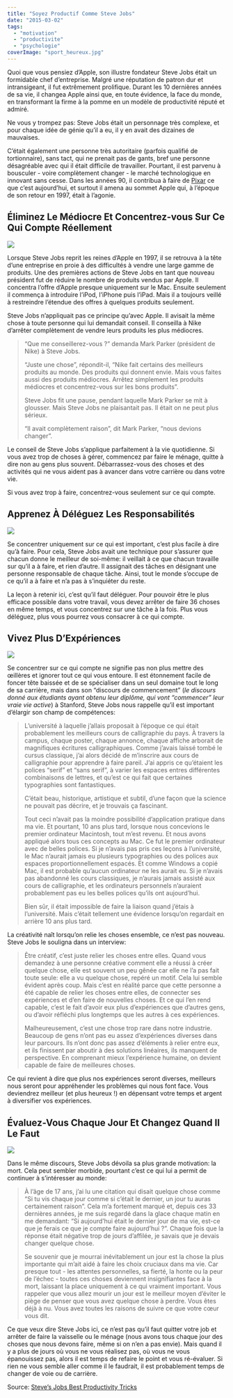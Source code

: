 ```yaml
---
title: "Soyez Productif Comme Steve Jobs"
date: "2015-03-02"
tags:
  - "motivation"
  - "productivite"
  - "psychologie"
coverImage: "sport_heureux.jpg"
---
```


Quoi que vous pensiez d’Apple, son illustre fondateur Steve Jobs était un formidable chef d’entreprise. Malgré une réputation de patron dur et intransigeant, il fut extrêmement prolifique. Durant les 10 dernières années de sa vie, il changea Apple ainsi que, en toute évidence, la face du monde, en transformant la firme à la pomme en un modèle de productivité réputé et admiré.<!--more-->

Ne vous y trompez pas: Steve Jobs était un personnage très complexe, et pour chaque idée de génie qu’il a eu, il y en avait des dizaines de mauvaises.

C’était également une personne très autoritaire (parfois qualifié de tortionnaire), sans tact, qui ne prenait pas de gants, bref une personne désagréable avec qui il était difficile de travailler. Pourtant, il est parvenu à bousculer - voire complètement changer - le marché technologique en innovant sans cesse. Dans les années 90, il contribua à faire de [Pixar](http://fr.wikipedia.org/wiki/Pixar_Animation_Studios) ce que c’est aujourd’hui, et surtout il amena au sommet Apple qui, à l’époque de son retour en 1997, était à l’agonie.

## [](#eliminez-le-mediocre-et-concentrez-vous-sur-ce-qui-compte-reellement)Éliminez Le Médiocre Et Concentrez-vous Sur Ce Qui Compte Réellement

![](images/se-concentrer-sur-ce-qui-est-important.jpg)

Lorsque Steve Jobs reprit les reines d’Apple en 1997, il se retrouva à la tête d’une entreprise en proie à des difficultés à vendre une large gamme de produits. Une des premières actions de Steve Jobs en tant que nouveau président fut de réduire le nombre de produits vendus par Apple. Il concentra l’offre d’Apple presque uniquement sur le Mac. Ensuite seulement il commença à introduire l’iPod, l’iPhone puis l’iPad. Mais il a toujours veillé à restreindre l’étendue des offres à quelques produits seulement.

Steve Jobs n’appliquait pas ce principe qu’avec Apple. Il avisait la même chose à toute personne qui lui demandait conseil. Il conseilla à Nike d’arrêter complètement de vendre leurs produits les plus médiocres.

> “Que me conseillerez-vous ?” demanda Mark Parker (président de Nike) à Steve Jobs.
>
> “Juste une chose”, répondit-il, “Nike fait certains des meilleurs produits au monde. Des produits qui donnent envie. Mais vous faites aussi des produits médiocres. Arrêtez simplement les produits médiocres et concentrez-vous sur les bons produits”.
>
> Steve Jobs fit une pause, pendant laquelle Mark Parker se mit à glousser. Mais Steve Jobs ne plaisantait pas. Il était on ne peut plus sérieux.
>
> “Il avait complètement raison”, dit Mark Parker, “nous devions changer”.

Le conseil de Steve Jobs s’applique parfaitement à la vie quotidienne. Si vous avez trop de choses à gérer, commencez par faire le ménage, quitte à dire non au gens plus souvent. Débarrassez-vous des choses et des activités qui ne vous aident pas à avancer dans votre carrière ou dans votre vie.

Si vous avez trop à faire, concentrez-vous seulement sur ce qui compte.

## [](#apprenez-a-deleguez-les-responsabilites)Apprenez À Déléguez Les Responsabilités

![](images/deleguer-responsabilites.jpg)

Se concentrer uniquement sur ce qui est important, c’est plus facile à dire qu’à faire. Pour cela, Steve Jobs avait une technique pour s’assurer que chacun donne le meilleur de soi-même: il veillait à ce que chacun travaille sur qu’il a à faire, et rien d’autre. Il assignait des tâches en désignant une personne responsable de chaque tâche. Ainsi, tout le monde s’occupe de ce qu’il a à faire et n’a pas à s’inquiéter du reste.

La leçon à retenir ici, c’est qu’il faut déléguer. Pour pouvoir être le plus efficace possible dans votre travail, vous devez arrêter de faire 36 choses en même temps, et vous concentrez sur une tâche à la fois. Plus vous déléguez, plus vous pourrez vous consacrer à ce qui compte.

## [](#vivez-plus-dexperiences)Vivez Plus D’Expériences

![](images/vivez-plus-d-experiences.jpg)

Se concentrer sur ce qui compte ne signifie pas non plus mettre des œillères et ignorer tout ce qui vous entoure. Il est étonnement facile de foncer tête baissée et de se spécialiser dans un seul domaine tout le long de sa carrière, mais dans son “discours de commencement” (_le discours donné aux étudiants ayant obtenu leur diplôme, qui vont “commencer” leur vraie vie active_) à Stanford, Steve Jobs nous rappelle qu’il est important d’élargir son champ de compétences:

> L’université à laquelle j’allais proposait à l’époque ce qui était probablement les meilleurs cours de calligraphie du pays. À travers la campus, chaque poster, chaque annonce, chaque affiche arborait de magnifiques écritures calligraphiques. Comme j’avais laissé tombé le cursus classique, j’ai alors décidé de m’inscrire aux cours de calligraphie pour apprendre à faire pareil. J’ai appris ce qu’étaient les polices “serif” et “sans serif”, à varier les espaces entres différentes combinaisons de lettres, et qu’est ce qui fait que certaines typographies sont fantastiques.
>
> C’était beau, historique, artistique et subtil, d’une façon que la science ne pouvait pas décrire, et je trouvais ça fascinant.
>
> Tout ceci n’avait pas la moindre possibilité d’application pratique dans ma vie. Et pourtant, 10 ans plus tard, lorsque nous concevions le premier ordinateur Macintosh, tout m’est revenu. Et nous avons appliqué alors tous ces concepts au Mac. Ce fut le premier ordinateur avec de belles polices. Si je n’avais pas pris ces leçons à l’université, le Mac n’aurait jamais eu plusieurs typographies ou des polices aux espaces proportionnellement espacés. Et comme Windows a copié Mac, il est probable qu’aucun ordinateur ne les aurait eu. Si je n’avais pas abandonné les cours classiques, je n’aurais jamais assisté aux cours de calligraphie, et les ordinateurs personnels n’auraient probablement pas eu les belles polices qu’ils ont aujourd’hui.
>
> Bien sûr, il était impossible de faire la liaison quand j’étais à l’université. Mais c’était tellement une évidence lorsqu’on regardait en arrière 10 ans plus tard.

La créativité naît lorsqu’on relie les choses ensemble, ce n’est pas nouveau. Steve Jobs le souligna dans un interview:

> Être créatif, c’est juste relier les choses entre elles. Quand vous demandez à une personne créative comment elle a réussi à créer quelque chose, elle est souvent un peu gênée car elle ne l’a pas fait toute seule: elle a vu quelque chose, repéré un motif. Cela lui semble évident après coup. Mais c’est en réalité parce que cette personne a été capable de relier les choses entre elles, de connecter ses expériences et d’en faire de nouvelles choses. Et ce qui l’en rend capable, c’est le fait d’avoir eux plus d’expériences que d’autres gens, ou d’avoir réfléchi plus longtemps que les autres à ces expériences.
>
> Malheureusement, c’est une chose trop rare dans notre industrie. Beaucoup de gens n’ont pas eu assez d’expériences diverses dans leur parcours. Ils n’ont donc pas assez d’éléments à relier entre eux, et ils finissent par aboutir à des solutions linéaires, ils manquent de perspective. En comprenant mieux l’expérience humaine, on devient capable de faire de meilleures choses.

Ce qui revient à dire que plus nos expériences seront diverses, meilleurs nous seront pour appréhender les problèmes qui nous font face. Vous deviendrez meilleur (et plus heureux !) en dépensant votre temps et argent à diversifier vos expériences.

## [](#evaluez-vous-chaque-jour-et-changez-quand-il-le-faut)Évaluez-Vous Chaque Jour Et Changez Quand Il Le Faut

![](images/s-evaluer-chaque-jour.jpg)

Dans le même discours, Steve Jobs dévoila sa plus grande motivation: la mort. Cela peut sembler morbide, pourtant c’est ce qui lui a permit de continuer à s’intéresser au monde:

> À l’âge de 17 ans, j’ai lu une citation qui disait quelque chose comme “Si tu vis chaque jour comme si c’était le dernier, un jour tu auras certainement raison”. Cela m’a fortement marqué et, depuis ces 33 dernières années, je me suis regardé dans la glace chaque matin en me demandant: “Si aujourd’hui était le dernier jour de ma vie, est-ce que je ferais ce que je compte faire aujourd’hui ?”. Chaque fois que la réponse était négative trop de jours d’affilée, je savais que je devais changer quelque chose.
>
> Se souvenir que je mourrai inévitablement un jour est la chose la plus importante qui m’ait aidé à faire les choix cruciaux dans ma vie. Car presque tout - les attentes personnelles, sa fierté, la honte ou la peur de l’échec - toutes ces choses deviennent insignifiantes face à la mort, laissant la place uniquement à ce qui vraiment important. Vous rappeler que vous allez mourir un jour est le meilleur moyen d’éviter le piège de penser que vous avez quelque chose à perdre. Vous êtes déjà à nu. Vous avez toutes les raisons de suivre ce que votre cœur vous dit.

Ce que veux dire Steve Jobs ici, ce n’est pas qu’il faut quitter votre job et arrêter de faire la vaisselle ou le ménage (nous avons tous chaque jour des choses que nous devons faire, même si on n’en a pas envie). Mais quand il y a plus de jours où vous ne vous réalisez pas, où vous ne vous épanouissez pas, alors il est temps de refaire le point et vous ré-évaluer. Si rien ne vous semble aller comme il le faudrait, il est probablement temps de changer de voie ou de carrière.

Source: [Steve’s Jobs Best Productivity Tricks](http://lifehacker.com/steve-jobs-best-productivity-tricks-1632476352?)
